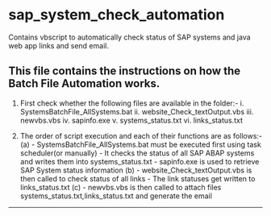 # sap_system_check_automation
Contains vbscript to automatically check status of SAP systems and java web app links and send email.

This file contains the instructions on how the Batch File Automation works.
------------------------------------------------------------------------------------------------------------
1. First check whether the following files are available in the folder:-
   i.   SystemsBatchFile_AllSystems.bat
   ii.  website_Check_textOutput.vbs
   iii. newvbs.vbs
   iv.  sapinfo.exe
   v.   systems_status.txt
   vi.  links_status.txt

2. The order of script execution and each of their functions are as follows:-
   (a) - SystemsBatchFile_AllSystems.bat must be executed first using task scheduler(or manually)
       - It checks the status of all SAP ABAP systems and writes them into systems_status.txt 
       - sapinfo.exe is used to retrieve SAP System status information
   (b) - website_Check_textOutput.vbs is then called to check status of all links
       - The link statuses get written to links_status.txt
   (c) - newvbs.vbs is then called to attach files systems_status.txt,links_status.txt and generate the email
-------------------------------------------------------------------------------------------------------------
     
